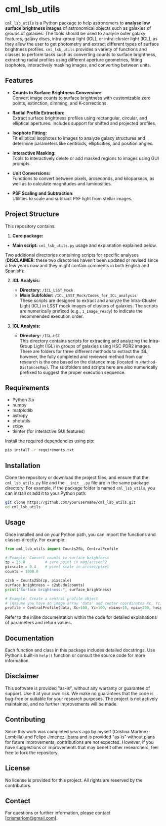 # cml_lsb_utils

`cml_lsb_utils` is a Python package to help astronomers to **analyse low surface brightness images** of astronomical objects such as galaxies of groups of galaxies. The tools should be used to analyse outer galaxy features, galaxy discs, intra-group light (IGL), or intra-cluster light (ICL), as they allow the user to get photometry and extract different types of surface brightness profiles. `cml_lsb_utils` provides a variety of functions and classes to perform tasks such as converting counts to surface brightness, extracting radial profiles using different aperture geometries, fitting isophotes, interactively masking images, and converting between units.

## Features

- **Counts to Surface Brightness Conversion:**  
  Convert image counts to surface brightness with customizable zero points, extinction, dimming, and K-corrections.

- **Radial Profile Extraction:**  
  Extract surface brightness profiles using rectangular, circular, and elliptical apertures. Includes support for shifted and projected profiles.

- **Isophote Fitting:**  
  Fit elliptical isophotes to images to analyze galaxy structures and determine parameters like centroids, ellipticities, and position angles.

- **Interactive Masking:**  
  Tools to interactively delete or add masked regions to images using GUI prompts.

- **Unit Conversions:**  
  Functions to convert between pixels, arcseconds, and kiloparsecs, as well as to calculate magnitudes and luminosities.

- **PSF Scaling and Subtraction:**  
  Utilities to scale and subtract PSF light from stellar images.

## Project Structure

This repository contains:

1. **Core package:** 
  - **Main script:** `cml_lsb_utils.py` usage and explanation explained below. 
  
Two additional directories containing scripts for specific analyses (**DISCLAIMER**: these two directories haven't been updated or revised since a few years now and they might contain comments in both English and Spanish):

2. **ICL Analysis:**  
   - **Directory:** `/ICL_LSST_Mock`  
   - **Main Subfolder:** `/ICL_LSST_Mock/Codes_for_ICL_analysis`  
   These scripts are designed to extract and analyze the Intra-Cluster Light (ICL) in LSST mock images of clusters of galaxies. The scripts are numerically prefixed (e.g., `1_Image_ready`) to indicate the recommended execution order.

3. **IGL Analysis:**  
   - **Directory:** `/IGL-HSC`  
   This directory contains scripts for extracting and analyzing the Intra-Group Light (IGL) in groups of galaxies using HSC PDR2 images. There are folders for three different methods to extract the IGL; however, the fully completed and reviewed method from our research is the one based on the distance map (located in `/Method-DistancesMap`). The subfolders and scripts here are also numerically prefixed to suggest the proper execution sequence. 


## Requirements

- Python 3.x
- numpy
- matplotlib
- astropy
- photutils
- scipy
- tkinter (for interactive GUI features)

Install the required dependencies using pip:

```bash
pip install -r requirements.txt
```

## Installation

Clone the repository or download the project files, and ensure that the `cml_lsb_utils.py` file and the `__init__.py` file are in the same package directory. For example, if the package folder is named `cml_lsb_utils`, you can install or add it to your Python path:

```bash
git clone https://github.com/yourusername/cml_lsb_utils.git
cd cml_lsb_utils
```

## Usage

Once installed and on your Python path, you can import the functions and classes directly. For example:

```python
from cml_lsb_utils import Counts2Sb, CentralProfile

# Example: Convert counts to surface brightness
zp = 25.0         # zero point in mag/arcsec^2
pixscale = 0.4    # pixel scale in arcsec/pixel
counts = 1000.0

c2sb = Counts2Sb(zp, pixscale)
surface_brightness = c2sb.do(counts)
print("Surface brightness:", surface_brightness)

# Example: Create a central profile object
# (Assume you have an image array 'data' and center coordinates Xc, Yc)
profile = CentralProfile(data, Xc=100, Yc=100, nbins=10, npix=200, height=5, zp=zp, pixscale=pixscale)
```

Refer to the inline documentation within the code for detailed explanations of parameters and return values.

## Documentation

Each function and class in this package includes detailed docstrings. Use Python’s built-in `help()` function or consult the source code for more information.

## Disclaimer

This software is provided "as-is", without any warranty or guarantee of support. Use it at your own risk. We make no guarantees that the code is bug-free or suitable for your research purposes. The project is not actively maintained, and no further improvements will be made.

## Contributing

Since this work was completed years ago by myself (Cristina Martinez-Lombilla) and [Felipe Jimenez-Ibarra](https://github.com/felipeji) and is provided "as-is" without plans for future improvements, contributions are not expected. However, if you have suggestions or improvements that may benefit other researchers, feel free to fork the repository.

## License

No license is provided for this project. All rights are reserved by the contributors.

## Contact

For questions or further information, please contact [crismarlom@gmail.com].
